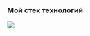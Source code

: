 ### Мой стек технологий

<img src="https://img.shields.io/badge/Python-EEE8AA?style=for-the-badge&logo=python&logoColor=black" />
